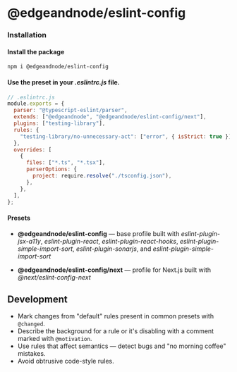 # @edgeandnode/eslint-config

### Installation

#### Install the package

```
npm i @edgeandnode/eslint-config
```

#### Use the preset in your _.eslintrc.js_ file.

```js
// .eslintrc.js
module.exports = {
  parser: "@typescript-eslint/parser",
  extends: ["@edgeandnode", "@edgeandnode/eslint-config/next"],
  plugins: ["testing-library"],
  rules: {
    "testing-library/no-unnecessary-act": ["error", { isStrict: true }],
  },
  overrides: [
    {
      files: ["*.ts", "*.tsx"],
      parserOptions: {
        project: require.resolve("./tsconfig.json"),
      },
    },
  ],
};
```

#### Presets

- **@edgeandnode/eslint-config** — base profile built with _eslint-plugin-jsx-a11y_, _eslint-plugin-react_, _eslint-plugin-react-hooks_, _eslint-plugin-simple-import-sort_, _eslint-plugin-sonarjs_, and _eslint-plugin-simple-import-sort_

- **@edgeandnode/eslint-config/next** — profile for Next.js built with _@next/eslint-config-next_

## Development

- Mark changes from "default" rules present in common presets with `@changed`.
- Describe the background for a rule or it's disabling with a comment marked
  with `@motivation`.
- Use rules that affect semantics — detect bugs and "no morning coffee"
  mistakes.
- Avoid obtrusive code-style rules.
